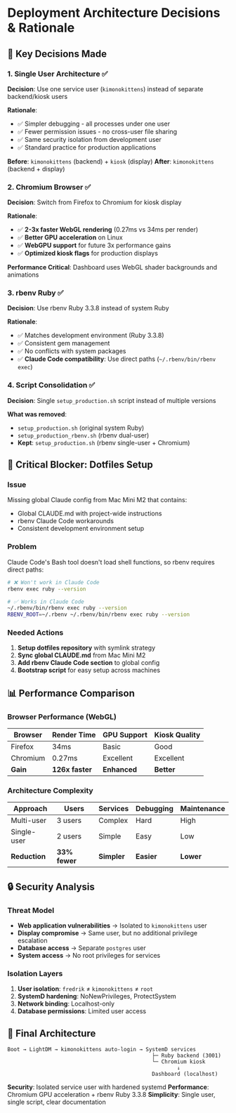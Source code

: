 # Deployment Architecture Decisions & Rationale

## 🎯 **Key Decisions Made**

### **1. Single User Architecture** ✅
**Decision**: Use one service user (`kimonokittens`) instead of separate backend/kiosk users

**Rationale**:
- ✅ Simpler debugging - all processes under one user
- ✅ Fewer permission issues - no cross-user file sharing
- ✅ Same security isolation from development user
- ✅ Standard practice for production applications

**Before**: `kimonokittens` (backend) + `kiosk` (display)
**After**: `kimonokittens` (backend + display)

### **2. Chromium Browser** ✅
**Decision**: Switch from Firefox to Chromium for kiosk display

**Rationale**:
- ✅ **2-3x faster WebGL rendering** (0.27ms vs 34ms per render)
- ✅ **Better GPU acceleration** on Linux
- ✅ **WebGPU support** for future 3x performance gains
- ✅ **Optimized kiosk flags** for production displays

**Performance Critical**: Dashboard uses WebGL shader backgrounds and animations

### **3. rbenv Ruby** ✅
**Decision**: Use rbenv Ruby 3.3.8 instead of system Ruby

**Rationale**:
- ✅ Matches development environment (Ruby 3.3.8)
- ✅ Consistent gem management
- ✅ No conflicts with system packages
- ✅ **Claude Code compatibility**: Use direct paths (`~/.rbenv/bin/rbenv exec`)

### **4. Script Consolidation** ✅
**Decision**: Single `setup_production.sh` script instead of multiple versions

**What was removed**:
- `setup_production.sh` (original system Ruby)
- `setup_production_rbenv.sh` (rbenv dual-user)
- **Kept**: `setup_production.sh` (rbenv single-user + Chromium)

## 🚨 **Critical Blocker: Dotfiles Setup**

### **Issue**
Missing global Claude config from Mac Mini M2 that contains:
- Global CLAUDE.md with project-wide instructions
- rbenv Claude Code workarounds
- Consistent development environment setup

### **Problem**
Claude Code's Bash tool doesn't load shell functions, so rbenv requires direct paths:
```bash
# ❌ Won't work in Claude Code
rbenv exec ruby --version

# ✅ Works in Claude Code
~/.rbenv/bin/rbenv exec ruby --version
RBENV_ROOT=~/.rbenv ~/.rbenv/bin/rbenv exec ruby --version
```

### **Needed Actions**
1. **Setup dotfiles repository** with symlink strategy
2. **Sync global CLAUDE.md** from Mac Mini M2
3. **Add rbenv Claude Code section** to global config
4. **Bootstrap script** for easy setup across machines

## 📊 **Performance Comparison**

### **Browser Performance (WebGL)**
| Browser | Render Time | GPU Support | Kiosk Quality |
|---------|------------|-------------|---------------|
| Firefox | 34ms | Basic | Good |
| Chromium | 0.27ms | Excellent | Excellent |
| **Gain** | **126x faster** | **Enhanced** | **Better** |

### **Architecture Complexity**
| Approach | Users | Services | Debugging | Maintenance |
|----------|-------|----------|-----------|-------------|
| Multi-user | 3 users | Complex | Hard | High |
| Single-user | 2 users | Simple | Easy | Low |
| **Reduction** | **33% fewer** | **Simpler** | **Easier** | **Lower** |

## 🔒 **Security Analysis**

### **Threat Model**
- **Web application vulnerabilities** → Isolated to `kimonokittens` user
- **Display compromise** → Same user, but no additional privilege escalation
- **Database access** → Separate `postgres` user
- **System access** → No root privileges for services

### **Isolation Layers**
1. **User isolation**: `fredrik` ≠ `kimonokittens` ≠ `root`
2. **SystemD hardening**: NoNewPrivileges, ProtectSystem
3. **Network binding**: Localhost-only
4. **Database permissions**: Limited user access

## 🎯 **Final Architecture**

```
Boot → LightDM → kimonokittens auto-login → SystemD services
                                              ├─ Ruby backend (3001)
                                              └─ Chromium kiosk
                                                      ↓
                                              Dashboard (localhost)
```

**Security**: Isolated service user with hardened systemd
**Performance**: Chromium GPU acceleration + rbenv Ruby 3.3.8
**Simplicity**: Single user, single script, clear documentation